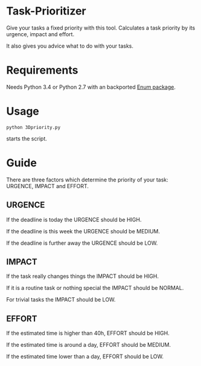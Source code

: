 # Task-Prioritizer
Give your tasks a fixed priority with this tool.
Calculates a task priority by its urgence, impact and effort.

It also gives you advice what to do with your tasks.

# Requirements
Needs Python 3.4 or Python 2.7 with an backported [Enum package](https://pypi.python.org/pypi/enum34#downloads).

# Usage
`python 3Dpriority.py` 

starts the script.

# Guide
There are three factors which determine the priority of your task:
URGENCE, IMPACT and EFFORT.

## URGENCE
If the deadline is today the URGENCE should be HIGH.

If the deadline is this week the URGENCE should be MEDIUM.

If the deadline is further away the URGENCE should be LOW.

## IMPACT
If the task really changes things the IMPACT should be HIGH.

If it is a routine task or nothing special the IMPACT should be NORMAL.

For trivial tasks the IMPACT should be LOW.

## EFFORT
If the estimated time is higher than 40h, EFFORT should be HIGH.

If the estimated time is around a day, EFFORT should be MEDIUM.

If the estimated time lower than a day, EFFORT should be LOW.
